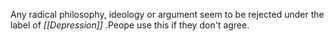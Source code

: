 Any radical philosophy, ideology or argument seem to be rejected under the label of 
*[[Depression]]* .Peope use this if they don't agree.